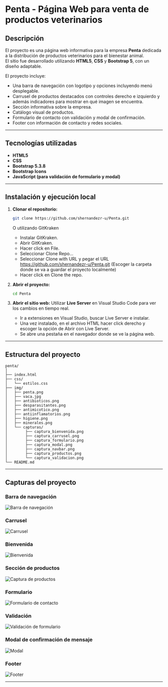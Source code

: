 # Penta - Página Web para venta de productos veterinarios

## Descripción

El proyecto es una página web informativa para la empresa **Penta** dedicada a la distribución de productos veterinarios para el bienestar animal.  
El sitio fue desarrollado utilizando **HTML5**, **CSS** y **Bootstrap 5**, con un diseño adaptable.

El proyecto incluye:
- Una barra de navegación con logotipo y opciones incluyendo menú desplegable.  
- Carrusel de productos destacados con controles derecho e izquierdo y además indicadores para mostrar en qué imagen se encuentra.  
- Sección informativa sobre la empresa.  
- Catálogo visual de productos.  
- Formulario de contacto con validación y modal de confirmación.  
- Footer con información de contacto y redes sociales.

---

## Tecnologías utilizadas

- **HTML5**
- **CSS**
- **Bootstrap 5.3.8**
- **Bootstrap Icons**
- **JavaScript (para validación de formulario y modal)**

---

## Instalación y ejecución local

1. **Clonar el repositorio:**
   ```bash
   git clone https://github.com/shernandezr-u/Penta.git
   ```
   O utilizando GitKraken

   - Instalar GitKraken.
   - Abrir GitKraken.
   - Hacer click en File.
   - Seleccionar Clone Repo...
   - Seleccionar Clone with URL y pegar el URL https://github.com/shernandezr-u/Penta.git (Escoger la carpeta donde se va a guardar el proyecto localmente)
   - Hacer click en Clone the repo.

2. **Abrir el proyecto:**
   ```bash
   cd Penta
   ```

3. **Abrir el sitio web:**
   Utilizar **Live Server** en Visual Studio Code para ver los cambios en tiempo real.
   - Ir a extensiones en Visual Studio, buscar Live Server e instalar.
   - Una vez instalado, en el archivo HTML hacer click derecho y escoger la opción de Abrir con Live Server.
   - Se abre una pestaña en el navegador donde se ve la página web.


---

## Estructura del proyecto

```
penta/
│
├── index.html
├── css/
│   └── estilos.css
├── img/
│   ├── penta.png
│   ├── vaca.jpg
│   ├── antibioticos.png
│   ├── desparasitantes.png
│   ├── antimicotico.png
│   ├── antiinflamatorios.png
│   ├── higiene.png
│   ├── minerales.png
│   └── capturas/
│        ├── captura_bienvenida.png
│        ├── captura_carrusel.png  
│        ├── captura_formulario.png
│        ├── captura_modal.png
│        ├── captura_navbar.png
│        ├── captura_productos.png
│        └── captura_validacion.png
└── README.md
```

---

## Capturas del proyecto

### Barra de navegación
![Barra de navegación](img/capturas/captura_navbar.png)

### Carrusel
![Carrusel](img/capturas/captura_carrusel.png)

### Bienvenida
![Bienvenida](img/capturas/captura_bienvenida.png)

### Sección de productos
![Captura de productos](img/capturas/captura_productos.png)

### Formulario
![Formulario de contacto](img/capturas/captura_formulario.png)

### Validación
![Validación de formulario](img/capturas/captura_validacion.png)

### Modal de confirmación de mensaje
![Modal](img/capturas/captura_modal.png)

### Footer
![Footer](img/capturas/captura_footer.png)

---